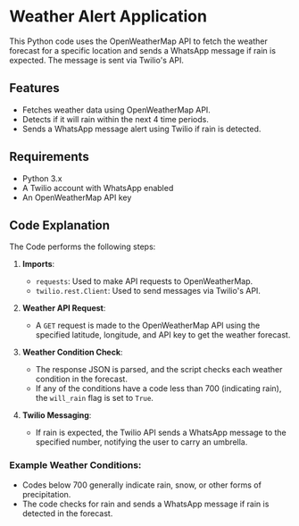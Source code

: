 # Weather Alert Application

This Python code uses the OpenWeatherMap API to fetch the weather forecast for a specific location and sends a WhatsApp message if rain is expected. The message is sent via Twilio's API.

## Features

- Fetches weather data using OpenWeatherMap API.
- Detects if it will rain within the next 4 time periods.
- Sends a WhatsApp message alert using Twilio if rain is detected.

## Requirements

- Python 3.x
- A Twilio account with WhatsApp enabled
- An OpenWeatherMap API key



## Code Explanation

The Code performs the following steps:

1. **Imports**:
   - `requests`: Used to make API requests to OpenWeatherMap.
   - `twilio.rest.Client`: Used to send messages via Twilio's API.
   
2. **Weather API Request**:
   - A `GET` request is made to the OpenWeatherMap API using the specified latitude, longitude, and API key to get the weather forecast.
   
3. **Weather Condition Check**:
   - The response JSON is parsed, and the script checks each weather condition in the forecast.
   - If any of the conditions have a code less than 700 (indicating rain), the `will_rain` flag is set to `True`.

4. **Twilio Messaging**:
   - If rain is expected, the Twilio API sends a WhatsApp message to the specified number, notifying the user to carry an umbrella.

### Example Weather Conditions:
- Codes below 700 generally indicate rain, snow, or other forms of precipitation.
- The code checks for rain and sends a WhatsApp message if rain is detected in the forecast.
